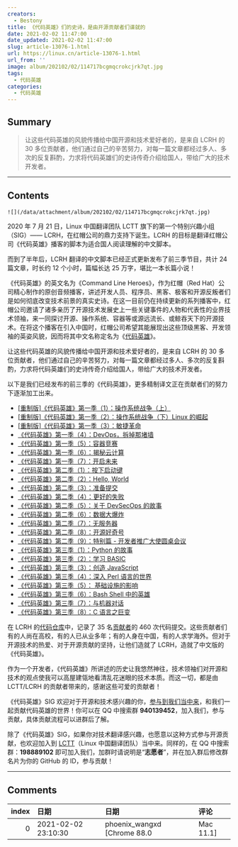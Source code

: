 ```yaml
---
creators:
  - Bestony
title: 《代码英雄》们的史诗，是由开源贡献者们谱就的
date: 2021-02-02 11:47:00
date_updated: 2021-02-02 11:47:00
slug: article-13076-1.html
url: https://linux.cn/article-13076-1.html
url_from: ''
image: album/202102/02/114717bcgmqcrokcjrk7qt.jpg
tags:
  - 代码英雄
categories:
  - 代码英雄
---
```


## Summary

> 让这些代码英雄的风貌传播给中国开源和技术爱好者的，是来自 LCRH 的 30 多位贡献者，他们通过自己的辛苦努力，对每一篇文章都经过多人、多次的反复斟酌，力求将代码英雄们的史诗传奇介绍给国人，带给广大的技术开发者。

***

<!-- more -->

## Contents

`![](/data/attachment/album/202102/02/114717bcgmqcrokcjrk7qt.jpg)`

2020 年 7 月 21 日，Linux 中国翻译团队 LCTT 旗下的第一个特别兴趣小组（SIG）—— LCRH，在红帽公司的鼎力支持下诞生。LCRH 的目标是翻译红帽公司《代码英雄》播客的脚本为适合国人阅读理解的中文脚本。

而到了半年后，LCRH 翻译的中文脚本已经正式更新发布了前三季节目，共计 24 篇文章，时长约 12 个小时，篇幅长达 25 万字，堪比一本长篇小说！

《代码英雄》的英文名为《Command Line Heroes》，作为红帽（Red Hat）公司精心制作的原创音频播客，讲述开发人员、程序员、黑客、极客和开源反叛者们是如何彻底改变技术前景的真实史诗。在这一目前仍在持续更新的系列播客中，红帽公司邀请了诸多亲历了开源技术发展史上一些关键事件的人物和代表性的业界技术领袖，来一同探讨开源、操作系统、容器等或源远流长、或鲸吞天下的开源技术。在将这个播客在引入中国时，红帽公司希望其能展现出这些顶级黑客、开发领袖的英姿风貌，因而将其中文名称定名为《[代码英雄](https://linux.cn/talk/clh/)》。

让这些代码英雄的风貌传播给中国开源和技术爱好者的，是来自 LCRH 的 30 多位贡献者，他们通过自己的辛苦努力，对每一篇文章都经过多人、多次的反复斟酌，力求将代码英雄们的史诗传奇介绍给国人，带给广大的技术开发者。

以下是我们已经发布的前三季的《代码英雄》，更多精制译文正在贡献者们的努力下逐渐加工出来。

* [[重制版]《代码英雄》第一季（1）：操作系统战争（上）](https://linux.cn/article-12494-1.html "[重制版]《代码英雄》第一季（1）：操作系统战争（上）")
* [[重制版]《代码英雄》第一季（2）：操作系统战争（下）Linux 的崛起](https://linux.cn/article-12508-1.html "[重制版]《代码英雄》第一季（2）：操作系统战争（下）Linux 崛起")
* [[重制版]《代码英雄》第一季（3）：敏捷革命](https://linux.cn/article-12514-1.html "[重制版]《代码英雄》第一季（3）：敏捷革命")
* [《代码英雄》第一季（4）：DevOps，拆掉那堵墙](https://linux.cn/article-12529-1.html "《代码英雄》第一季（4）：DevOps，拆掉那堵墙")
* [《代码英雄》第一季（5）：容器竞赛](https://linux.cn/article-12535-1.html "《代码英雄》第一季（5）：容器竞赛")
* [《代码英雄》第一季（6）：揭秘云计算](https://linux.cn/article-12551-1.html "《代码英雄》第一季（6）：揭秘云计算")
* [《代码英雄》第一季（7）：开启未来](https://linux.cn/article-12557-1.html "《代码英雄》第一季（7）：开启未来")
* [《代码英雄》第二季（1）：按下启动键](https://linux.cn/article-12578-1.html "《代码英雄》第二季（1）：按下启动键")
* [《代码英雄》第二季（2）：Hello, World](https://linux.cn/article-12595-1.html "《代码英雄》第二季（2）：Hello, World")
* [《代码英雄》第二季（3）：准备提交](https://linux.cn/article-12603-1.html "《代码英雄》第二季（3）：准备提交")
* [《代码英雄》第二季（4）：更好的失败](https://linux.cn/article-12625-1.html "《代码英雄》第二季（4）：更好的失败")
* [《代码英雄》第二季（5）：关于 DevSecOps 的故事](https://linux.cn/article-12641-1.html "《代码英雄》第二季（5）：关于 DevSecOps 的故事")
* [《代码英雄》第二季（6）：数据大爆炸](https://linux.cn/article-12649-1.html "《代码英雄》第二季（6）：数据大爆炸")
* [《代码英雄》第二季（7）：无服务器](https://linux.cn/article-12717-1.html "《代码英雄》第二季（7）：无服务器")
* [《代码英雄》第二季（8）：开源好奇号](https://linux.cn/article-12744-1.html "《代码英雄》第二季（8）：开源好奇号")
* [《代码英雄》第二季（9）：特别篇 - 开发者推广大使圆桌会议](https://linux.cn/article-12770-1.html "《代码英雄》第二季（9）：特别篇 - 开发者推广大使圆桌会议")
* [《代码英雄》第三季（1）：Python 的故事](https://linux.cn/article-12795-1.html "《代码英雄》第三季（1）：Python 的故事")
* [《代码英雄》第三季（2）：学习 BASIC](https://linux.cn/article-12828-1.html "《代码英雄》第三季（2）：学习 BASIC")
* [《代码英雄》第三季（3）：创造 JavaScript](https://linux.cn/article-12853-1.html "《代码英雄》第三季（3）：创造 JavaScript")
* [《代码英雄》第三季（4）：深入 Perl 语言的世界](https://linux.cn/article-12881-1.html "《代码英雄》第三季（4）：深入 Perl 语言的世界")
* [《代码英雄》第三季（5）： 基础设施的影响](https://linux.cn/article-12909-1.html "《代码英雄》第三季（5）： 基础设施的影响")
* [《代码英雄》第三季（6）：Bash Shell 中的英雄](https://linux.cn/article-12951-1.html "《代码英雄》第三季（6）：Bash Shell 中的英雄")
* [《代码英雄》第三季（7）：与机器对话](https://linux.cn/article-13027-1.html "《代码英雄》第三季（7）：与机器对话")
* [《代码英雄》第三季（8）：C 语言之巨变](https://linux.cn/article-13066-1.html "《代码英雄》第三季（8）：C 语言之巨变")

在 LCRH 的[代码仓库](https://github.com/LCTT/LCRH/)中，记录了 35 名[贡献者](https://github.com/LCTT/LCRH/graphs/contributors)的 460 次代码提交。这些贡献者们有的人尚在高校，有的人已从业多年；有的人身在中国，有的人求学海外。但对于开源技术的热爱、对于开源贡献的坚持，让他们造就了 LCRH，造就了中文版的《代码英雄》。

作为一个开发者，《代码英雄》所讲述的历史让我悠然神往，技术领袖们对开源和技术的观点使我可以高屋建瓴地看清乱花迷眼的技术本质。而这一切，都是由 LCTT/LCRH 的贡献者带来的，感谢这些可爱的贡献者！

《代码英雄》SIG 欢迎对于开源和技术感兴趣的你，[参与到我们当中来](https://linux.cn/article-12436-1.html)，和我们一起贡献代码英雄的世界！你可以在 QQ 中搜索群 **940139452**，加入我们，参与贡献，具体贡献流程可以进群后了解。

除了《代码英雄》SIG，如果你对技术翻译感兴趣，也愿意以这种方式参与开源贡献，也欢迎加入到 [LCTT](https://linux.cn/lctt/)（Linux 中国翻译团队）当中来。同样的，在 QQ 中搜索群：**198889102** 即可加入我们，加群时请说明是“**志愿者**”，并在加入群后修改群名片为你的 GitHub 的 ID，参与贡献！

***

## Comments

|   index | 日期                | 日期                                  | 评论     |
|--------:|:--------------------|:--------------------------------------|:---------|
|       0 | 2021-02-02 23:10:30 | phoenix_wangxd [Chrome 88.0|Mac 11.1] | 谢谢LCTT |
